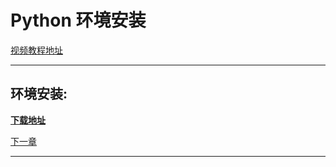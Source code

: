 # Python 环境安装

[视频教程地址]

---
## 环境安装:

**[下载地址]**

[下一章](../part2-code-specification/README.md)

---
[视频教程地址]: https://www.bilibili.com/video/BV1d54y1g7db?p=2&vd_source=b5c04f54b8a7ce0b4d5deef9989f7f9f
[下载地址]: https://www.python.org/downloads/